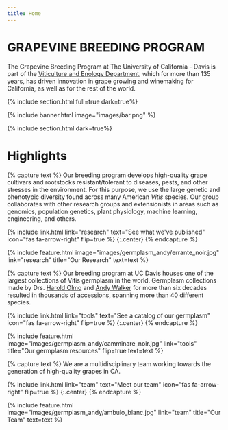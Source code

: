 ```yaml
---
title: Home
---
```


# GRAPEVINE BREEDING PROGRAM

The Grapevine Breeding Program at The University of California - Davis is part of the [Viticulture and Enology Department](https://wineserver.ucdavis.edu/#/), which for more than 135 years, has driven innovation in grape growing and winemaking for California, as well as for the rest of the world. 



{% include section.html full=true dark=true%}

{% include banner.html image="images/bar.png" %}

{% include section.html dark=true%}

# Highlights

{% capture text %}
Our breeding program develops high-quality grape cultivars and rootstocks resistant/tolerant to diseases, pests, and other stresses in the environment. For this purpose, we use the large genetic and phenotypic diversity found across many American *Vitis* species. Our group collaborates with other research groups and extensionists in areas such as genomics, population genetics, plant physiology, machine learning, engineering, and others. 

{%
  include link.html
  link="research"
  text="See what we've published"
  icon="fas fa-arrow-right"
  flip=true
%}
{:.center}
{% endcapture %}

{%
  include feature.html
  image="images/germplasm_andy/errante_noir.jpg"
  link="research"
  title="Our Research"
  text=text
%}

{% capture text %}
Our breeding program at UC Davis houses one of the largest collections of Vitis germplasm in the world. Germplasm collections made by Drs. [Harold Olmo](https://wineserver.ucdavis.edu/people/harold-olmo#/) and [Andy Walker](https://wineserver.ucdavis.edu/people/m-walker#/) for more than six decades resulted in thousands of accessions, spanning more than 40 different species. 

{%
  include link.html
  link="tools"
  text="See a catalog of our germplasm"
  icon="fas fa-arrow-right"
  flip=true
%}
{:.center}
{% endcapture %}

{%
  include feature.html
  image="images/germplasm_andy/camminare_noir.jpg"
  link="tools"
  title="Our germplasm resources"
  flip=true
  text=text
%}

{% capture text %}
We are a multidisciplinary team working towards the generation of high-quality grapes in CA.

{%
  include link.html
  link="team"
  text="Meet our team"
  icon="fas fa-arrow-right"
  flip=true
%}
{:.center}
{% endcapture %}

{%
  include feature.html
  image="images/germplasm_andy/ambulo_blanc.jpg"
  link="team"
  title="Our Team"
  text=text
%}